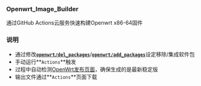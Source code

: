 ### Openwrt_Image_Builder 
通过GitHub Actions云服务快速构建Openwrt x86-64固件

### 说明
- 通过修改[**`openwrt/del_packages`**](https://github.com/crackself/auto_work/blob/main/openwrt/del_packages)/[**`openwrt/add_packages`**](https://github.com/crackself/auto_work/blob/main/openwrt/add_packages)设定移除/集成软件包
- 手动运行**`Actions`**触发
- 过程中自动检测[OpenWrt发布页面](https://downloads.openwrt.org/releases/)，确保生成的是最新稳定版
- 输出文件通过**`Actions`**页面下载
